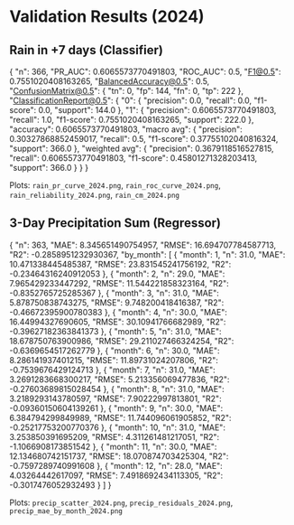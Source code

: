 # Validation Results (2024)

## Rain in +7 days (Classifier)
{
  "n": 366,
  "PR_AUC": 0.6065573770491803,
  "ROC_AUC": 0.5,
  "F1@0.5": 0.7551020408163265,
  "BalancedAccuracy@0.5": 0.5,
  "ConfusionMatrix@0.5": {
    "tn": 0,
    "fp": 144,
    "fn": 0,
    "tp": 222
  },
  "ClassificationReport@0.5": {
    "0": {
      "precision": 0.0,
      "recall": 0.0,
      "f1-score": 0.0,
      "support": 144.0
    },
    "1": {
      "precision": 0.6065573770491803,
      "recall": 1.0,
      "f1-score": 0.7551020408163265,
      "support": 222.0
    },
    "accuracy": 0.6065573770491803,
    "macro avg": {
      "precision": 0.30327868852459017,
      "recall": 0.5,
      "f1-score": 0.37755102040816324,
      "support": 366.0
    },
    "weighted avg": {
      "precision": 0.3679118516527815,
      "recall": 0.6065573770491803,
      "f1-score": 0.45801271328203413,
      "support": 366.0
    }
  }
}

Plots: `rain_pr_curve_2024.png`, `rain_roc_curve_2024.png`, `rain_reliability_2024.png`, `rain_cm_2024.png`

## 3-Day Precipitation Sum (Regressor)
{
  "n": 363,
  "MAE": 8.345651490754957,
  "RMSE": 16.694707784587713,
  "R2": -0.2858951232930367,
  "by_month": [
    {
      "month": 1,
      "n": 31.0,
      "MAE": 10.471338445485387,
      "RMSE": 23.831545241756192,
      "R2": -0.23464316240912053
    },
    {
      "month": 2,
      "n": 29.0,
      "MAE": 7.965429233447292,
      "RMSE": 11.544221858323164,
      "R2": -0.8352765725285367
    },
    {
      "month": 3,
      "n": 31.0,
      "MAE": 5.878750838743275,
      "RMSE": 9.748200418416387,
      "R2": -0.46672395900780383
    },
    {
      "month": 4,
      "n": 30.0,
      "MAE": 16.44994327690605,
      "RMSE": 30.10941766682989,
      "R2": -0.39627182363841373
    },
    {
      "month": 5,
      "n": 31.0,
      "MAE": 18.678750763900986,
      "RMSE": 29.211027466324254,
      "R2": -0.6369654517262779
    },
    {
      "month": 6,
      "n": 30.0,
      "MAE": 8.286141937401215,
      "RMSE": 11.89731024207806,
      "R2": -0.7539676429124713
    },
    {
      "month": 7,
      "n": 31.0,
      "MAE": 3.2691283668300217,
      "RMSE": 5.213356069477836,
      "R2": -0.27603689815028454
    },
    {
      "month": 8,
      "n": 31.0,
      "MAE": 3.2189293143780597,
      "RMSE": 7.90222997813801,
      "R2": -0.09360150604139261
    },
    {
      "month": 9,
      "n": 30.0,
      "MAE": 6.384794299849989,
      "RMSE": 11.744096061905852,
      "R2": -0.25217753200770376
    },
    {
      "month": 10,
      "n": 31.0,
      "MAE": 3.253850391695209,
      "RMSE": 4.311261481217051,
      "R2": -1.1066908173851542
    },
    {
      "month": 11,
      "n": 30.0,
      "MAE": 12.134680742151737,
      "RMSE": 18.070874703425304,
      "R2": -0.7597289740991608
    },
    {
      "month": 12,
      "n": 28.0,
      "MAE": 4.03264442617097,
      "RMSE": 7.4918692434113305,
      "R2": -0.3017476052932493
    }
  ]
}

Plots: `precip_scatter_2024.png`, `precip_residuals_2024.png`, `precip_mae_by_month_2024.png`
